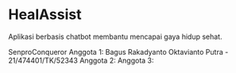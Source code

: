 # HealAssist
Aplikasi berbasis chatbot membantu mencapai gaya hidup sehat.

SenproConqueror
Anggota 1: Bagus Rakadyanto Oktavianto Putra - 21/474401/TK/52343
Anggota 2: 
Anggota 3: 
